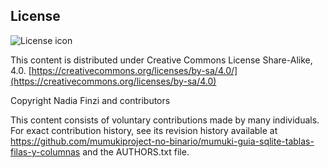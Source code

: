 ## License
![License icon](https://licensebuttons.net/l/by-sa/3.0/88x31.png)

This content is distributed under Creative Commons License Share-Alike, 4.0. [https://creativecommons.org/licenses/by-sa/4.0/](https://creativecommons.org/licenses/by-sa/4.0)

Copyright Nadia Finzi and contributors

This content consists of voluntary contributions made by many
individuals. For exact contribution history, see its revision history
available at https://github.com/mumukiproject-no-binario/mumuki-guia-sqlite-tablas-filas-y-columnas and the AUTHORS.txt file.

